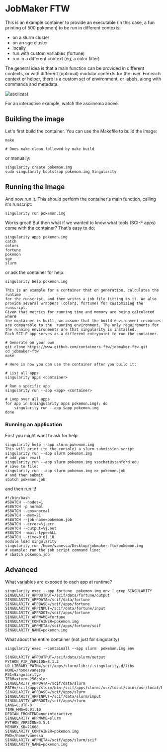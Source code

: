 # JobMaker FTW

This is an example container to provide an executable (in this case, a fun
printing of 500 pokemon) to be run in different contexts:

 - on a slurm cluster
 - on an sge cluster
 - locally
 - run with custom variables (fortune)
 - run in a different context (eg, a color filter)

The general idea is that a main function can be provided in different contexts, or with
different (optional) modular contexts for the user. For each context or helper, there
is a custom set of environment, or labels, along with commands and metadata.


[![asciicast](https://asciinema.org/a/137743.png)](https://asciinema.org/a/137743?speed=3)

For an interactive example, watch the asciinema above.

## Building the image
Let's first build the container. You can use the Makefile to build the image:

```
make

# Does make clean followed by make build
```

or manually:

```
singularity create pokemon.img
sudo singularity bootstrap pokemon.img Singularity
```

## Running the Image

And now run it. This should perform the container's main function, calling it's runscript:

```
singularity run pokemon.img 
```

Works great! But then what if we wanted to know what tools (SCI-F apps) come with the
container? That's easy to do:

```
singularity apps pokemon.img
catch
colors
fortune
pokemon
sge
slurm
```

or ask the container for help:

```
singularity help pokemon.img

This is an example for a container that on generation, calculates the runtime
for the runscript, and then writes a job file fitting to it. We also
provide several wrappers (colors, fortune) for customizing the runscript.
Given that metrics for running time and memory are being calculated where
the container is built, we assume that the build environment resources 
are comparable to the  running environment. The only requirements for
the running environments are that singularity is installed.
Each SCI-F app serves as a different entrypoint to run the container. 

# Generate on your own
git clone https://www.github.com/containers-ftw/jobmaker-ftw.git
cd jobmaker-ftw
make

# Here is how you can use the container after you build it:

# List all apps
singularity apps <container>

# Run a specific app
singularity run --app <app> <container>

# Loop over all apps
for app in $(singularity apps pokemon.img); do
    singularity run --app $app pokemon.img
done
```

### Running an application
First you might want to ask for help

```
singularity help --app slurm pokemon.img 
This will print (to the console) a slurm submission script
singularity run --app slurm pokemon.img
# add your email
singularity run --app slurm pokemon.img vsochat@stanford.edu
# save to file:
singularity run --app slurm pokemon.img >> pokemon.job
# and then submit
sbatch pokemon.job
```

and then run it!

```
#!/bin/bash
#SBATCH --nodes=1
#SBATCH -p normal
#SBATCH --qos=normal
#SBATCH --mem=21
#SBATCH --job-name=pokemon.job
#SBATCH --error=%j.err
#SBATCH --output=%j.out
#SBATCH --mail-type=ALL
#SBATCH --time=0:01.10
module load singularity
singularity run /home/vanessa/Desktop/jobmaker-ftw/pokemon.img
# example: run the job script command line:
# sbatch pokemon.job
```


## Advanced
What variables are exposed to each app at runtime?

```
singularity exec --app fortune  pokemon.img env | grep SINGULARITY
SINGULARITY_APPOUTPUT=/scif/data/fortune/output
SINGULARITY_APPDATA=/scif/data/fortune
SINGULARITY_APPBASE=/scif/apps/fortune
SINGULARITY_APPINPUT=/scif/data/fortune/input
SINGULARITY_APPROOT=/scif/apps/fortune
SINGULARITY_APPNAME=fortune
SINGULARITY_CONTAINER=pokemon.img
SINGULARITY_APPMETA=/scif/apps/fortune/scif
SINGULARITY_NAME=pokemon.img
```

What about the entire container (not just for singularity)

```
singularity exec --containall --app slurm  pokemon.img env

SINGULARITY_APPOUTPUT=/scif/data/slurm/output
PYTHON_PIP_VERSION=8.1.2
LD_LIBRARY_PATH=/scif/apps/slurm/lib::/.singularity.d/libs
HOME=/home/vanessa
PS1=Singularity> 
TERM=xterm-256color
SINGULARITY_APPDATA=/scif/data/slurm
PATH=/scif/apps/slurm/bin:/scif/apps/slurm:/usr/local/sbin:/usr/local/bin:/usr/sbin:/usr/bin:/sbin:/bin
SINGULARITY_APPBASE=/scif/apps/slurm
SINGULARITY_APPINPUT=/scif/data/slurm/input
SINGULARITY_APPROOT=/scif/apps/slurm
LANG=C.UTF-8
TIME_HMS=0:01.10
DEBIAN_FRONTEND=noninteractive
SINGULARITY_APPNAME=slurm
PYTHON_VERSION=3.5.1
MEMORY_KB=21668
SINGULARITY_CONTAINER=pokemon.img
PWD=/home/vanessa
SINGULARITY_APPMETA=/scif/apps/slurm/scif
SINGULARITY_NAME=pokemon.img
```
